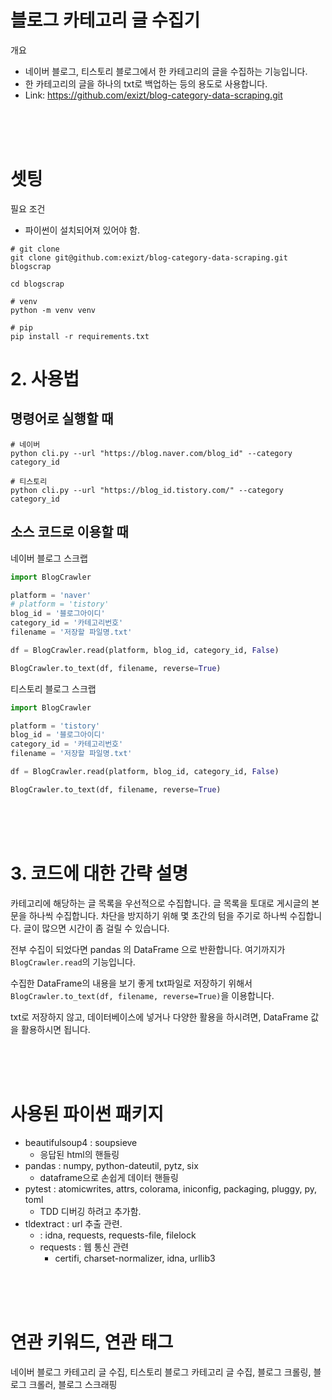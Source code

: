 # 블로그 카테고리 글 수집기

개요
* 네이버 블로그, 티스토리 블로그에서 한 카테고리의 글을 수집하는 기능입니다. 
* 한 카테고리의 글을 하나의 txt로 백업하는 등의 용도로 사용합니다.
* Link: https://github.com/exizt/blog-category-data-scraping.git

<br><br><br>

# 셋팅
필요 조건
- 파이썬이 설치되어져 있어야 함.


```shell
# git clone
git clone git@github.com:exizt/blog-category-data-scraping.git blogscrap

cd blogscrap

# venv
python -m venv venv

# pip
pip install -r requirements.txt
```

# 2. 사용법
## 명령어로 실행할 때
```shell
# 네이버
python cli.py --url "https://blog.naver.com/blog_id" --category category_id

# 티스토리
python cli.py --url "https://blog_id.tistory.com/" --category category_id
```


## 소스 코드로 이용할 때
네이버 블로그 스크랩
```python
import BlogCrawler

platform = 'naver'
# platform = 'tistory'
blog_id = '블로그아이디'
category_id = '카테고리번호'
filename = '저장할 파일명.txt'

df = BlogCrawler.read(platform, blog_id, category_id, False)

BlogCrawler.to_text(df, filename, reverse=True)
```

티스토리 블로그 스크랩
```python
import BlogCrawler

platform = 'tistory'
blog_id = '블로그아이디'
category_id = '카테고리번호'
filename = '저장할 파일명.txt'

df = BlogCrawler.read(platform, blog_id, category_id, False)

BlogCrawler.to_text(df, filename, reverse=True)
```

<br><br><br>

# 3. 코드에 대한 간략 설명
카테고리에 해당하는 글 목록을 우선적으로 수집합니다. 글 목록을 토대로 게시글의 본문을 하나씩 수집합니다.
차단을 방지하기 위해 몇 초간의 텀을 주기로 하나씩 수집합니다. 글이 많으면 시간이 좀 걸릴 수 있습니다. 

전부 수집이 되었다면 pandas 의 DataFrame 으로 반환합니다. 여기까지가 `BlogCrawler.read`의 기능입니다. 

수집한 DataFrame의 내용을 보기 좋게 txt파일로 저장하기 위해서
`BlogCrawler.to_text(df, filename, reverse=True)`을 이용합니다.

txt로 저장하지 않고, 데이터베이스에 넣거나 다양한 활용을 하시려면, DataFrame 값을 활용하시면 됩니다. 

<br><br><br>

# 사용된 파이썬 패키지
- beautifulsoup4 : soupsieve
  - 응답된 html의 핸들링
- pandas : numpy, python-dateutil, pytz, six
  - dataframe으로 손쉽게 데이터 핸들링
- pytest : atomicwrites, attrs, colorama, iniconfig, packaging, pluggy, py, toml
  - TDD 디버깅 하려고 추가함.
- tldextract : url 추출 관련.
  - : idna, requests, requests-file, filelock
  - requests : 웹 통신 관련
    -  certifi, charset-normalizer, idna, urllib3

<br><br><br>

# 연관 키워드, 연관 태그
네이버 블로그 카테고리 글 수집, 티스토리 블로그 카테고리 글 수집, 블로그 크롤링, 블로그 크롤러, 블로그 스크래핑
